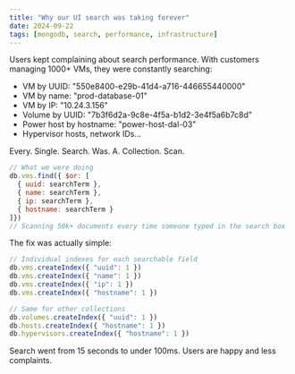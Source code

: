 ```yaml
---
title: "Why our UI search was taking forever"
date: 2024-09-22
tags: [mongodb, search, performance, infrastructure]
---
```


Users kept complaining about search performance. With customers managing 1000+ VMs, they were constantly searching:

- VM by UUID: "550e8400-e29b-41d4-a716-446655440000"  
- VM by name: "prod-database-01"
- VM by IP: "10.24.3.156"
- Volume by UUID: "7b3f6d2a-9c8e-4f5a-b1d2-3e4f5a6b7c8d"
- Power host by hostname: "power-host-dal-03"
- Hypervisor hosts, network IDs... 

Every. Single. Search. Was. A. Collection. Scan.

```javascript
// What we were doing
db.vms.find({ $or: [
  { uuid: searchTerm },
  { name: searchTerm },
  { ip: searchTerm },
  { hostname: searchTerm }
]})
// Scanning 50k+ documents every time someone typed in the search box
```

The fix was actually simple:

```javascript
// Individual indexes for each searchable field
db.vms.createIndex({ "uuid": 1 })
db.vms.createIndex({ "name": 1 })  
db.vms.createIndex({ "ip": 1 })
db.vms.createIndex({ "hostname": 1 })

// Same for other collections
db.volumes.createIndex({ "uuid": 1 })
db.hosts.createIndex({ "hostname": 1 })
db.hypervisors.createIndex({ "hostname": 1 })
```

Search went from 15 seconds to under 100ms. Users are happy and less complaints.
